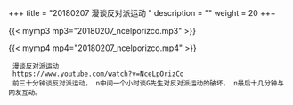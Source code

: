 +++
title = "20180207  漫谈反对派运动 "
description = ""
weight = 20
+++

{{< mymp3 mp3="20180207_ncelporizco.mp3" >}}

{{< mymp4 mp4="20180207_ncelporizco.mp4" >}}

     漫谈反对派运动 
     https://www.youtube.com/watch?v=NceLpOrizCo 
     前三十分钟谈反对派运动， n中间一个小时谈G先生对反对派运动的破坏， n最后十几分钟与网友互动。 
